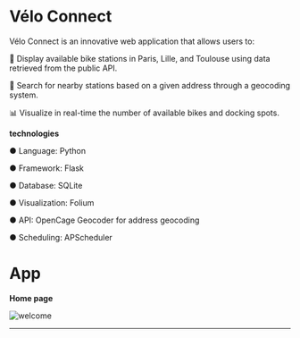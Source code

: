 # Vélo Connect
Vélo Connect is an innovative web application that allows users to:

📍 Display available bike stations in Paris, Lille, and Toulouse using data retrieved from the public API.  

🔎 Search for nearby stations based on a given address through a geocoding system.  

📊 Visualize in real-time the number of available bikes and docking spots.

**technologies**

● Language: Python

● Framework: Flask

● Database: SQLite

● Visualization: Folium

● API: OpenCage Geocoder for address geocoding

● Scheduling: APScheduler


# App

**Home page**

 <img src="Images/welcome.png" alt="welcome">

 <hr class="description-divider">

